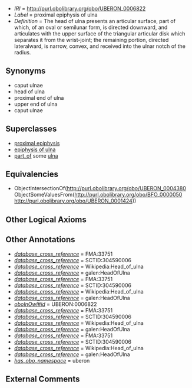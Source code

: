  * *IRI* = http://purl.obolibrary.org/obo/UBERON_0006822
 * *Label* = proximal epiphysis of ulna
 * *Definition* = The head of ulna presents an articular surface, part of which, of an oval or semilunar form, is directed downward, and articulates with the upper surface of the triangular articular disk which separates it from the wrist-joint; the remaining portion, directed lateralward, is narrow, convex, and received into the ulnar notch of the radius.

## Synonyms

 * caput ulnae
 * head of ulna
 * proximal end of ulna
 * upper end of ulna
 * caput ulnae

## Superclasses

 * [proximal epiphysis](../../UBERON/80/UBERON_0004380.md)
 * [epiphysis of ulna](../../UBERON/86/UBERON_0004386.md)
 * [part_of](../../BFO/50/BFO_0000050.md) some [ulna](../../UBERON/24/UBERON_0001424.md)

## Equivalencies

 * ObjectIntersectionOf(<http://purl.obolibrary.org/obo/UBERON_0004380> ObjectSomeValuesFrom(<http://purl.obolibrary.org/obo/BFO_0000050> <http://purl.obolibrary.org/obo/UBERON_0001424>))

## Other Logical Axioms


## Other Annotations

 * *[database_cross_reference](../../ef/oboInOwl#hasDbXref.md)* = FMA:33751
 * *[database_cross_reference](../../ef/oboInOwl#hasDbXref.md)* = SCTID:304590006
 * *[database_cross_reference](../../ef/oboInOwl#hasDbXref.md)* = Wikipedia:Head_of_ulna
 * *[database_cross_reference](../../ef/oboInOwl#hasDbXref.md)* = galen:HeadOfUlna
 * *[database_cross_reference](../../ef/oboInOwl#hasDbXref.md)* = FMA:33751
 * *[database_cross_reference](../../ef/oboInOwl#hasDbXref.md)* = SCTID:304590006
 * *[database_cross_reference](../../ef/oboInOwl#hasDbXref.md)* = Wikipedia:Head_of_ulna
 * *[database_cross_reference](../../ef/oboInOwl#hasDbXref.md)* = galen:HeadOfUlna
 * *[oboInOwl#id](../../id/oboInOwl#id.md)* = UBERON:0006822
 * *[database_cross_reference](../../ef/oboInOwl#hasDbXref.md)* = FMA:33751
 * *[database_cross_reference](../../ef/oboInOwl#hasDbXref.md)* = SCTID:304590006
 * *[database_cross_reference](../../ef/oboInOwl#hasDbXref.md)* = Wikipedia:Head_of_ulna
 * *[database_cross_reference](../../ef/oboInOwl#hasDbXref.md)* = galen:HeadOfUlna
 * *[database_cross_reference](../../ef/oboInOwl#hasDbXref.md)* = FMA:33751
 * *[database_cross_reference](../../ef/oboInOwl#hasDbXref.md)* = SCTID:304590006
 * *[database_cross_reference](../../ef/oboInOwl#hasDbXref.md)* = Wikipedia:Head_of_ulna
 * *[database_cross_reference](../../ef/oboInOwl#hasDbXref.md)* = galen:HeadOfUlna
 * *[has_obo_namespace](../../ce/oboInOwl#hasOBONamespace.md)* = uberon

## External Comments

